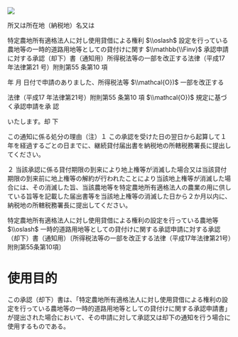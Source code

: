 ![](https://www.nta.go.jp/tmp/98fd7b59-ff19-4825-a948-a5547820d6bf/images/6a818381e5199d528970b95099be95635f45cb67b6aa24a73c841968297e1107.jpg)

所又は所在地（納税地）名又は

特定農地所有適格法人に対し使用貸借による権利 $\\oslash$ 設定を行っている農地等の一時的道路用地等としての貸付けに関す $\\mathbb{\\Finv}$ 承認申請に対する承認（却下）書（通知用）所得税法等の一部を改正する法律（平成17 年法律第21 号）附則第55 条第10 項

年 月 日付で申請のありました、所得税法等 $\\mathcal{O})$ 一部を改正する

法律（平成17 年法律第21号）附則第55 条第10 項 $\\mathcal{O})$ 規定に基づく承認申請を承 認

いたします。却 下

この通知に係る処分の理由（注）１ この承認を受けた日の翌日から起算して１年を経過するごとの日までに、継続貸付届出書を納税地の所轄税務署長に提出してください。

２ 当該承認に係る貸付期限の到来により地上権等が消滅した場合又は当該貸付期限の到来前に地上権等の解約が行われたことにより当該地上権等が消滅した場合には、その消滅した旨、当該農地等を特定農地所有適格法人の農業の用に供している旨等を記載した届出書等を当該地上権等の消滅した日から２か月以内に、納税地の所轄税務署長に提出してください。

特定農地所有適格法人に対し使用貸借による権利の設定を行っている農地等 $\\oslash$ 一時的道路用地等としての貸付けに関する承認申請に対する承認（却下）書（通知用）〔所得税法等の一部を改正する法律（平成17年法律第21号）附則第55条第10項〕

# 使用目的

この承認（却下）書は、「特定農地所有適格法人に対し使用貸借による権利の設定を行っている農地等の一時的道路用地等としての貸付けに関する承認申請書」が提出された場合において、その申請に対して承認又は却下の通知を行う場合に使用するものである。